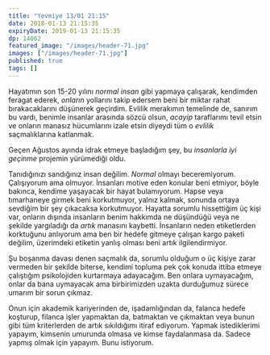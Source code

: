 ```yaml
---
title: "Yevmiye 13/01 21:15"
date: 2018-01-13 21:15:35
expiryDate: 2019-01-13 21:15:35
dp: 14062
featured_image: "/images/header-71.jpg"
images: ["/images/header-71.jpg"]
published: true
tags: []
---
```




Hayatımın son 15-20 yılını *normal insan* gibi yapmaya çalışarak, kendimden
feragat ederek, *onların* yollarını takip edersem beni bir miktar rahat
bırakacaklarını düşünerek geçirdim. Evlilik merakımın temelinde de, sanırım bu
vardı, benimle insanlar arasında sözcü olsun, *acayip* taraflarımı tevil etsin
ve onların manasız hücumlarını izale etsin diyeydi tüm o *evlilik*
saçmalıklarına katlanmak. 

<!--
(Sevgili muarızım, bunu da kullanabilirsin davada, seneler önce yazdığım bir
mektupta o an için itiraf ettiğim intihara meylimi, *çocukların velayetini bu
adama vermeyin* demek için kullandığın gibi... *Bakın kendi yazısında adam
kendine acayip diyor.*)
-->

Geçen Ağustos ayında idrak etmeye başladığım şey, bu *insanlarla iyi geçinme*
projemin yürümediği oldu.

Tanıdığınızı sandığınız insan değilim. *Normal* olmayı beceremiyorum.
Çalışıyorum ama olmuyor. İnsanları motive eden konular beni etmiyor, böyle
bakınca, kendime yaşayacak bir hayat bulamıyorum. Hapse veya tımarhaneye girmek
beni korkutmuyor, yalnız kalmak, sonunda ortaya sevdiğim bir şey çıkacaksa
korkutmuyor. Hayatta sorumlu hissettiğim üç kişi var, onların dışında insanların
benim hakkımda ne düşündüğü veya ne şekilde yargıladığı da *artık* manasını
kaybetti. İnsanların neden etiketlerden korktuğunu anlıyorum ama ben bir hedefe
gitmeye çalışan kargo paketi değilim, üzerimdeki etiketin yanlış olması beni
artık ilgilendirmiyor.

Şu boşanma davası denen saçmalık da, sorumlu olduğum o üç kişiye zarar vermeden
bir şekilde biterse, kendimi topluma pek çok konuda ittiba etmeye çalıştığım
psikolojiden kurtarmaya adayacağım. Ben onlara uymayacağım, onlar da bana
uymayacak ama birbirimizden uzakta durduğumuz sürece umarım bir sorun çıkmaz.

Onun için akademik kariyerinden de, işadamlığından da, falanca hedefe koşturup,
filanca işler yapmaktan da, batmaktan ve çıkmaktan veya bunun gibi tüm
kriterlerden de artık sıkıldığımı itiraf ediyorum. Yapmak istediklerimi yapayım,
kimsenin umurunda olmasa ve kimse faydalanmasa da. Sadece yapmış olmak için
yapayım. Bunu istiyorum.


